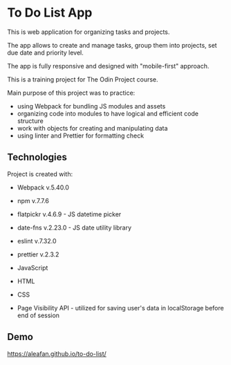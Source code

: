 # To Do List App

This is web application for organizing tasks and projects. 

The app allows to create and manage tasks, group them into projects, set due date and priority level.

The app is fully responsive and designed with "mobile-first" approach.

This is a training project for The Odin Project course. 

Main purpose of this project was to practice: 
* using Webpack for bundling JS modules and assets
* organizing code into modules to have logical and efficient code structure
* work with objects for creating and manipulating data
* using linter and Prettier for formatting check

## Technologies

Project is created with:
* Webpack v.5.40.0
* npm v.7.7.6
* flatpickr v.4.6.9 - JS datetime picker
* date-fns v.2.23.0 - JS date utility library
* eslint v.7.32.0
* prettier v.2.3.2
* JavaScript
* HTML
* CSS

* Page Visibility API - utilized for saving user's data in localStorage before end of session

## Demo

https://aleafan.github.io/to-do-list/
